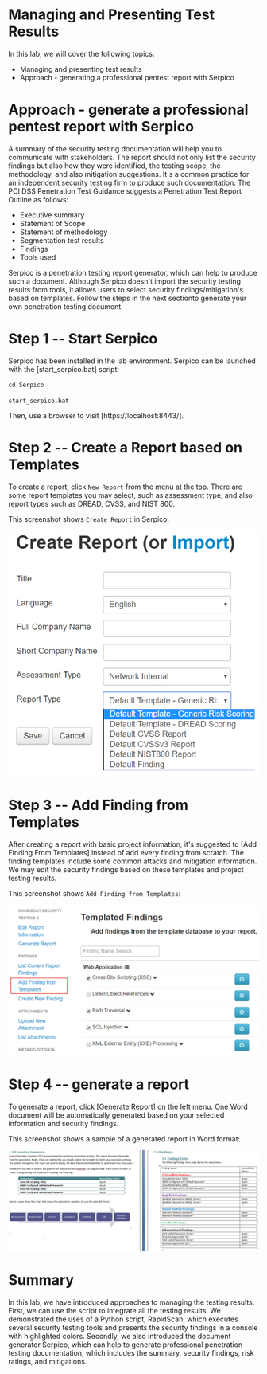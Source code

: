 
Managing and Presenting Test Results
====================================

In this lab, we will cover the following topics:

-   Managing and presenting test results
-   Approach - generating a professional pentest report with Serpico


Approach - generate a professional pentest report with Serpico
=================================================================

A summary of the security testing documentation will help you to
communicate with stakeholders. The report should not only list the
security findings but also how they were identified, the testing scope,
the methodology, and also mitigation suggestions. It\'s a common
practice for an independent security testing firm to produce such
documentation. The PCI DSS Penetration Test Guidance suggests a
Penetration Test Report Outline as follows:

-   Executive summary
-   Statement of Scope
-   Statement of methodology
-   Segmentation test results
-   Findings
-   Tools used

Serpico is a penetration testing report generator, which can help to
produce such a document. Although Serpico doesn\'t import the security
testing results from tools, it allows users to select security
findings/mitigation\'s based on templates. Follow the steps in the next
sectionto generate your own penetration testing document.



Step 1 -- Start Serpico
=======================

Serpico has been installed in the lab environment. Serpico can be
launched with the [start\_serpico.bat] script:


```
cd Serpico

start_serpico.bat
```

Then, use a browser to visit [https://localhost:8443/].



Step 2 -- Create a Report based on Templates
============================================

To create a report, click `New Report` from the menu at
the top. There are some report templates you may select, such as
assessment type, and also report types such as DREAD, CVSS, and NIST 800.

This screenshot shows `Create Report` in Serpico:


![](./images/ddb9b1ac-d741-4c07-8497-7b39447f954f.png)



Step 3 -- Add Finding from Templates
====================================

After creating a report with basic project information, it\'s suggested
to [Add Finding From Templates] instead of add every
finding from scratch. The finding templates include some common attacks
and mitigation information. We may edit the security findings based on
these templates and project testing results.

This screenshot shows `Add Finding from Templates`:

![](./images/92624159-ca1d-4ab5-8a69-26dfbbbff858.png)




Step 4 -- generate a report
===========================

To generate a report, click [Generate Report] on the left
menu. One Word document will be automatically generated based on your
selected information and security findings.

This screenshot shows a sample of a generated report in Word format:


![](./images/812f159c-6420-4607-be92-9a094c110dab.png)


Summary
=======

In this lab, we have introduced approaches to managing the
testing results. First, we can use the script to integrate all the
testing results. We demonstrated the uses of a Python script, RapidScan,
which executes several security testing tools and presents the security
findings in a console with highlighted colors. Secondly, we also
introduced the document generator Serpico, which can help to generate
professional penetration testing documentation, which includes the
summary, security findings, risk ratings, and mitigations.
